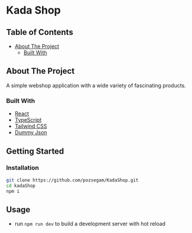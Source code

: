 # Kada Shop

## Table of Contents

- [About The Project](#about-the-project)
  - [Built With](#built-with)
    <!-- - [Getting Started](#getting-started) -->
      <!-- - [Prerequisites](#prerequisites) -->
      <!-- - [Installation](#installation) -->
    <!-- - [Usage](#usage) -->
      <!-- - [Scripts](#scripts) -->
    <!-- - [License](#license) -->
    <!-- - [Changelog](#changelog) -->
    <!-- - [Code Style](#code-style) -->
    <!-- - [Documentation](#documentation) -->
    <!-- - [Contact](#contact) -->

## About The Project

A simple webshop application with a wide variety of fascinating products.

<!-- **Check out the [Demo Site](https://apexmovies.gatsbyjs.io) to see the site in action.** -->

### Built With

- [React](https://reactjs.org)
- [TypeScript](https://www.typescriptlang.org/)
- [Tailwind CSS](https://tailwindcss.com/docs/guides/create-react-app)
- [Dummy Json](https://dummyjson.com/)

## Getting Started

### Installation

```bash
git clone https://github.com/pozsegam/KadaShop.git
cd kadaShop
npm i
```

## Usage

- run `npm run dev` to build a development server with hot reload
<!-- - run `npm run build` to build a production version of the projec -->
